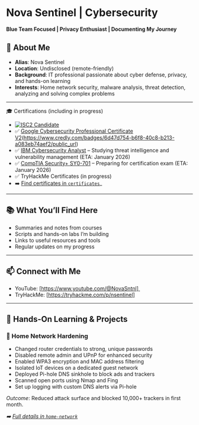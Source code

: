# Nova Sentinel | Cybersecurity 

**Blue Team Focused | Privacy Enthusiast | Documenting My Journey**

## 📜 About Me
- **Alias**: Nova Sentinel
- **Location**: Undisclosed (remote-friendly)
- **Background**: IT professional passionate about cyber defense, privacy, and hands-on learning
- **Interests**: Home network security, malware analysis, threat detection, analyzing and solving complex problems

---

🎓 Certifications (including in progress)
- [![ISC2 Candidate](https://images.credly.com/size/110x110/images/9180921d-4a13-429e-9357-6f9706a554f0/image.png)](https://www.credly.com/badges/3eaede4e-8241-48ea-ad62-400dacd77e2a/public_url)
- ✅ [Google Cybersecurity Professional Certificate V2](https://images.credly.com/size/110x110/images/0bf0f2da-a699-4c82-82e2-56dcf1f2e1c7/image.png)(https://www.credly.com/badges/6d47d754-b6f8-40c8-b213-a083eb74aef2/public_url)
- ✅ [IBM Cybersecurity Analyst](https://www.coursera.org/) – Studying threat intelligence and vulnerability management (ETA: January 2026)
- ✅ [CompTIA Security+ SY0-701](https://www.comptia.org/) – Preparing for certification exam (ETA: January 2026)
- ✅ TryHackMe Certificates (in progress)
- ➡️ [Find certificates in `certificates`](certificates)_

---


## 📚 What You’ll Find Here  

- Summaries and notes from courses  
- Scripts and hands-on labs I’m building  
- Links to useful resources and tools  
- Regular updates on my progress

---

## 📫 Connect with Me  

- YouTube: [https://www.youtube.com/@NovaSntnl] 
- TryHackMe: [https://tryhackme.com/p/nsentinel]

---

## 🧪 Hands-On Learning & Projects

### 🔐 Home Network Hardening
- Changed router credentials to strong, unique passwords
- Disabled remote admin and UPnP for enhanced security
- Enabled WPA3 encryption and MAC address filtering
- Isolated IoT devices on a dedicated guest network
- Deployed Pi-hole DNS sinkhole to block ads and trackers
- Scanned open ports using Nmap and Fing
- Set up logging with custom DNS alerts via Pi-hole

*Outcome*: Reduced attack surface and blocked 10,000+ trackers in first month.

_➡️ [Full details in `home-network`](home-network)_


